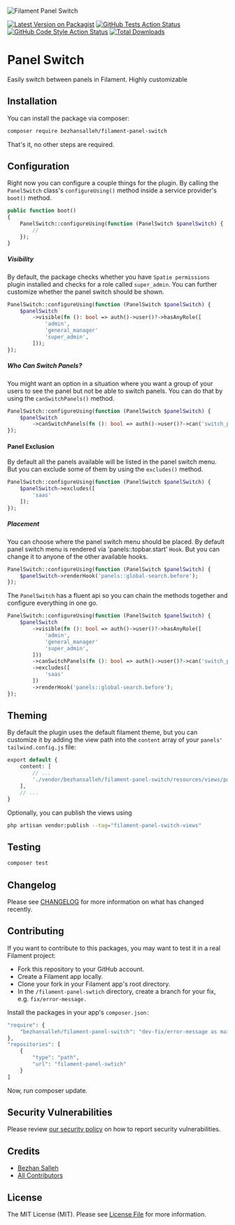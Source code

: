 <!-- <a href="https://github.com/bezhansalleh/filament-panel-switch" class="filament-hidden"> -->
![Filament Panel Switch](https://github.com/[bezhanSalleh]/[filament-panel-switch]/blob/[main]/art/banner.jpg?raw=true)
<!-- </a> -->


[![Latest Version on Packagist](https://img.shields.io/packagist/v/bezhansalleh/filament-panel-switch.svg?style=flat-square)](https://packagist.org/packages/bezhansalleh/filament-panel-switch)
[![GitHub Tests Action Status](https://img.shields.io/github/actions/workflow/status/bezhansalleh/filament-panel-switch/run-tests.yml?branch=main&label=tests&style=flat-square)](https://github.com/bezhansalleh/filament-panel-switch/actions?query=workflow%3Arun-tests+branch%3Amain)
[![GitHub Code Style Action Status](https://img.shields.io/github/actions/workflow/status/bezhansalleh/filament-panel-switch/fix-php-code-style-issues.yml?branch=main&label=code%20style&style=flat-square)](https://github.com/bezhansalleh/filament-panel-switch/actions?query=workflow%3A"Fix+PHP+code+style+issues"+branch%3Amain)
[![Total Downloads](https://img.shields.io/packagist/dt/bezhansalleh/filament-panel-switch.svg?style=flat-square)](https://packagist.org/packages/bezhansalleh/filament-panel-switch)


# Panel Switch
Easily switch between panels in Filament. Highly customizable

## Installation

You can install the package via composer:

```bash
composer require bezhansalleh/filament-panel-switch
```
That's it, no other steps are required.
## Configuration
Right now you can configure a couple things for the plugin. By calling the `PanelSwitch` class's `configureUsing()` method inside a service provider's `boot()` method.
```php
public function boot()
{
    PanelSwitch::configureUsing(function (PanelSwitch $panelSwitch) {
        //
    });
}
```

##### Visibility
By default, the package checks whether you have `Spatie permissions` plugin installed and checks for a role called `super_admin`. You can further customize whether the panel switch should be shown.

```php
PanelSwitch::configureUsing(function (PanelSwitch $panelSwitch) {
    $panelSwitch
        ->visible(fn (): bool => auth()->user()?->hasAnyRole([
            'admin',
            'general_manager'
            'super_admin',
        ]));
});
```

##### Who Can Switch Panels?
You might want an option in a situation where you want a group of your users to see the panel but not be able to switch panels. You can do that by using the `canSwitchPanels()` method.

```php
PanelSwitch::configureUsing(function (PanelSwitch $panelSwitch) {
    $panelSwitch
        ->canSwitchPanels(fn (): bool => auth()->user()?->can('switch_panels'));
});
```

#### Panel Exclusion
By default all the panels available will be listed in the panel switch menu. But you can exclude some of them by using the `excludes()` method.

```php
PanelSwitch::configureUsing(function (PanelSwitch $panelSwitch) {
    $panelSwitch->excludes([
        'saas'
    ]);
});
```

##### Placement
You can choose where the panel switch menu should be placed. By default panel switch menu is rendered via 'panels::topbar.start' `Hook`. But you can change it to anyone of the other available hooks.
```php
PanelSwitch::configureUsing(function (PanelSwitch $panelSwitch) {
    $panelSwitch->renderHook('panels::global-search.before');
});
```

The `PanelSwitch` has a fluent api so you can chain the methods together and configure everything in one go.

```php
PanelSwitch::configureUsing(function (PanelSwitch $panelSwitch) {
    $panelSwitch
        ->visible(fn (): bool => auth()->user()?->hasAnyRole([
            'admin',
            'general_manager'
            'super_admin',
        ]))
        ->canSwitchPanels(fn (): bool => auth()->user()?->can('switch_panels'))
        ->excludes([
            'saas'
        ])
        ->renderHook('panels::global-search.before');
});
```
## Theming
By default the plugin uses the default filament theme, but you can customize it by adding the view path into the `content` array of your `panels'` `tailwind.config.js` file:

```php
export default {
    content: [
        // ...
        './vendor/bezhansalleh/filament-panel-switch/resources/views/panel-switch-menu.blade.php',
    ],
    // ...
}
```

Optionally, you can publish the views using

```bash
php artisan vendor:publish --tag="filament-panel-switch-views"
```
## Testing

```bash
composer test
```

## Changelog

Please see [CHANGELOG](CHANGELOG.md) for more information on what has changed recently.

## Contributing

If you want to contribute to this packages, you may want to test it in a real Filament project:

* Fork this repository to your GitHub account.
* Create a Filament app locally.
* Clone your fork in your Filament app's root directory.
* In the `/filament-panel-swtich` directory, create a branch for your fix, e.g. `fix/error-message.`
  
Install the packages in your app's `composer.json:`

```php
"require": {
    "bezhansalleh/filament-panel-switch": "dev-fix/error-message as main-dev",
},
"repositories": [
    {
        "type": "path",
        "url": "filament-panel-swtich"
    }
]
```
Now, run composer update.

## Security Vulnerabilities

Please review [our security policy](../../security/policy) on how to report security vulnerabilities.

## Credits

- [Bezhan Salleh](https://github.com/bezhanSalleh)
- [All Contributors](../../contributors)

## License

The MIT License (MIT). Please see [License File](LICENSE.md) for more information.
